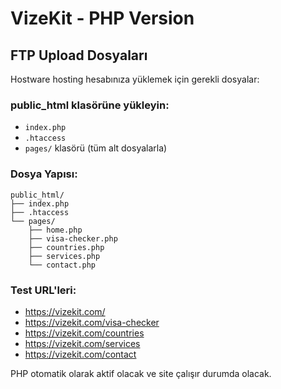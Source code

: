 # VizeKit - PHP Version

## FTP Upload Dosyaları

Hostware hosting hesabınıza yüklemek için gerekli dosyalar:

### public_html klasörüne yükleyin:
- `index.php`
- `.htaccess` 
- `pages/` klasörü (tüm alt dosyalarla)

### Dosya Yapısı:
```
public_html/
├── index.php
├── .htaccess
└── pages/
    ├── home.php
    ├── visa-checker.php
    ├── countries.php
    ├── services.php
    └── contact.php
```

### Test URL'leri:
- https://vizekit.com/
- https://vizekit.com/visa-checker
- https://vizekit.com/countries
- https://vizekit.com/services
- https://vizekit.com/contact

PHP otomatik olarak aktif olacak ve site çalışır durumda olacak.
